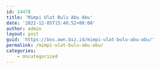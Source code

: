 ```yaml
---
id: 14478
title: 'Mimpi Ulat Bulu Abu Abu'
date: '2022-12-05T15:48:52+00:00'
author: admin
layout: post
guid: 'https://bos.awn.biz.id/mimpi-ulat-bulu-abu-abu/'
permalink: /mimpi-ulat-bulu-abu-abu/
categories:
    - Uncategorized
---
```


